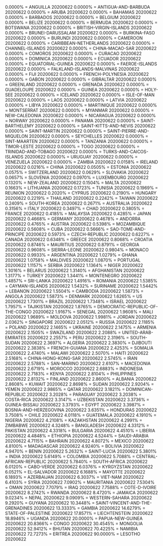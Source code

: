 0.0000% = ANGUILLA 20200622 
0.0000% = ANTIGUA-AND-BARBUDA 20200622 
0.0000% = ARUBA 20200622 
0.0000% = BAHAMAS 20200622 
0.0000% = BARBADOS 20200622 
0.0000% = BELGIUM 20200622 
0.0000% = BELIZE 20200622 
0.0000% = BERMUDA 20200622 
0.0000% = BOTSWANA 20200622 
0.0000% = BRITISH-VIRGIN-ISLANDS 20200622 
0.0000% = BRUNEI-DARUSSALAM 20200622 
0.0000% = BURKINA-FASO 20200622 
0.0000% = BURUNDI 20200622 
0.0000% = CAMEROON 20200622 
0.0000% = CARIBBEAN-NETHERLANDS 20200622 
0.0000% = CHANNEL-ISLANDS 20200622 
0.0000% = CHINA-MACAO-SAR 20200622 
0.0000% = COMOROS 20200622 
0.0000% = CURACAO 20200622 
0.0000% = DOMINICA 20200622 
0.0000% = ECUADOR 20200622 
0.0000% = EQUATORIAL-GUINEA 20200622 
0.0000% = FAEROE-ISLANDS 20200622 
0.0000% = FALKLAND-ISLANDS-MALVINAS 20200622 
0.0000% = FIJI 20200622 
0.0000% = FRENCH-POLYNESIA 20200622 
0.0000% = GABON 20200622 
0.0000% = GIBRALTAR 20200622 
0.0000% = GREENLAND 20200622 
0.0000% = GRENADA 20200622 
0.0000% = GUADELOUPE 20200622 
0.0000% = GUINEA 20200622 
0.0000% = HOLY-SEE 20200622 
0.0000% = ICELAND 20200622 
0.0000% = ISLE-OF-MAN 20200622 
0.0000% = LAOS 20200622 
0.0000% = LATVIA 20200622 
0.0000% = LIBYA 20200622 
0.0000% = MARTINIQUE 20200622 
0.0000% = MONTSERRAT 20200622 
0.0000% = MYANMAR 20200622 
0.0000% = NEW-CALEDONIA 20200622 
0.0000% = NICARAGUA 20200622 
0.0000% = NORWAY 20200622 
0.0000% = PANAMA 20200622 
0.0000% = SAINT-BARTHELEMY 20200622 
0.0000% = SAINT-KITTS-AND-NEVIS 20200622 
0.0000% = SAINT-MARTIN 20200622 
0.0000% = SAINT-PIERRE-AND-MIQUELON 20200622 
0.0000% = SEYCHELLES 20200622 
0.0000% = SINT-MAARTEN 20200622 
0.0000% = TANZANIA 20200622 
0.0000% = TIMOR-LESTE 20200622 
0.0000% = TOGO 20200622 
0.0000% = TRINIDAD-AND-TOBAGO 20200622 
0.0000% = TURKS-AND-CAICOS-ISLANDS 20200622 
0.0000% = URUGUAY 20200622 
0.0000% = VENEZUELA 20200622 
0.0000% = ZAMBIA 20200622 
0.0158% = IRELAND 20200622 
0.0216% = CHINA 20200622 
0.0505% = ESTONIA 20200622 
0.0575% = SWITZERLAND 20200622 
0.0629% = SLOVAKIA 20200622 
0.0657% = SLOVENIA 20200622 
0.0970% = LUXEMBOURG 20200622 
0.1320% = NEW-ZEALAND 20200622 
0.1504% = MALTA 20200622 
0.1663% = LITHUANIA 20200622 
0.1723% = TUNISIA 20200622 
0.1969% = REUNION 20200622 
0.2020% = CYPRUS 20200622 
0.2190% = HUNGARY 20200622 
0.2219% = THAILAND 20200622 
0.2242% = TAIWAN 20200622 
0.2409% = SOUTH-KOREA 20200622 
0.2671% = AUSTRALIA 20200622 
0.3156% = ITALY 20200622 
0.3497% = CHAD 20200622 
0.3805% = FRANCE 20200622 
0.4185% = MALAYSIA 20200622 
0.4285% = JAPAN 20200622 
0.4668% = GERMANY 20200622 
0.4678% = ANDORRA 20200622 
0.4765% = AUSTRIA 20200622 
0.5398% = MOZAMBIQUE 20200622 
0.5608% = CUBA 20200622 
0.5666% = SAO-TOME-AND-PRINCIPE 20200622 
0.5973% = CZECH-REPUBLIC 20200622 
0.6227% = CANADA 20200622 
0.6348% = GREECE 20200622 
0.8068% = CROATIA 20200622 
0.8746% = MAURITIUS 20200622 
0.8791% = GEORGIA 20200622 
0.9608% = SIERRA-LEONE 20200622 
0.9804% = MONACO 20200622 
0.9933% = ARGENTINA 20200622 
1.0279% = GHANA 20200622 
1.0758% = MALDIVES 20200622 
1.0870% = PORTUGAL 20200622 
1.1157% = SERBIA 20200622 
1.1364% = NIGER 20200622 
1.3016% = BELARUS 20200622 
1.3140% = AFGHANISTAN 20200622 
1.3177% = TURKEY 20200622 
1.3441% = MONTENEGRO 20200622 
1.4857% = SRI-LANKA 20200622 
1.4916% = ROMANIA 20200622 
1.5385% = CAYMAN-ISLANDS 20200622 
1.5432% = SURINAME 20200622 
1.5442% = LEBANON 20200622 
1.5504% = CAMBODIA 20200622 
1.5873% = ANGOLA 20200622 
1.5873% = DENMARK 20200622 
1.6265% = US 20200622 
1.7301% = BRAZIL 20200622 
1.7348% = ISRAEL 20200622 
1.7957% = TAJIKISTAN 20200622 
1.8765% = DEMOCRATIC-REPUBLIC-OF-THE-CONGO 20200622 
1.9167% = SENEGAL 20200622 
1.9608% = MALI 20200622 
1.9689% = MOLDOVA 20200622 
1.9981% = JORDAN 20200622 
2.0362% = SINGAPORE 20200622 
2.0512% = RUSSIA 20200622 
2.1185% = POLAND 20200622 
2.1465% = UKRAINE 20200622 
2.1475% = ARMENIA 20200622 
2.1505% = SWAZILAND 20200622 
2.2088% = UNITED-ARAB-EMIRATES 20200622 
2.2557% = PERU 20200622 
2.3196% = SOUTH-SUDAN 20200622 
2.3697% = ALGERIA 20200622 
2.3830% = DJIBOUTI 20200622 
2.3838% = FRENCH-GUIANA 20200622 
2.4253% = SOMALIA 20200622 
2.4740% = MALAWI 20200622 
2.5070% = HAITI 20200622 
2.5168% = CHINA-HONG-KONG-SAR 20200622 
2.5745% = IRAN 20200622 
2.5788% = SAN-MARINO 20200622 
2.6107% = MACEDONIA 20200622 
2.6719% = MOROCCO 20200622 
2.6883% = INDONESIA 20200622 
2.7183% = KENYA 20200622 
2.8104% = PHILIPPINES 20200622 
2.8132% = FINLAND 20200622 
2.8600% = ALBANIA 20200622 
2.8608% = KUWAIT 20200622 
2.8698% = SUDAN 20200622 
2.9204% = YEMEN 20200622 
2.9865% = QATAR 20200622 
3.1821% = DOMINICAN-REPUBLIC 20200622 
3.2028% = PARAGUAY 20200622 
3.2038% = COSTA-RICA 20200622 
3.3147% = UZBEKISTAN 20200622 
3.3736% = GUINEA-BISSAU 20200622 
3.3793% = EGYPT 20200622 
3.3987% = BOSNIA-AND-HERZEGOVINA 20200622 
3.6351% = HONDURAS 20200622 
3.7508% = CHILE 20200622 
4.0118% = GUATEMALA 20200622 
4.1910% = NIGERIA 20200622 
4.2108% = KAZAKHSTAN 20200622 
4.2991% = ZIMBABWE 20200622 
4.3248% = BANGLADESH 20200622 
4.3312% = PAKISTAN 20200622 
4.3318% = BULGARIA 20200622 
4.4510% = LIBERIA 20200622 
4.4848% = ETHIOPIA 20200622 
4.5244% = SAUDI-ARABIA 20200622 
4.7115% = BAHRAIN 20200622 
4.8072% = MEXICO 20200622 
4.8100% = MADAGASCAR 20200622 
4.9240% = BOLIVIA 20200622 
4.9470% = BENIN 20200622 
5.2632% = SAINT-LUCIA 20200622 
5.3801% = INDIA 20200622 
5.6149% = COLOMBIA 20200622 
5.7088% = CENTRAL-AFRICAN-REPUBLIC 20200622 
5.7840% = SOUTH-AFRICA 20200622 
6.0120% = CABO-VERDE 20200622 
6.0376% = KYRGYZSTAN 20200622 
6.0521% = EL-SALVADOR 20200622 
6.1688% = MAYOTTE 20200622 
6.1893% = AZERBAIJAN 20200622 
6.3037% = VIET-NAM 20200622 
6.4103% = SYRIA 20200622 
7.0902% = MAURITANIA 20200622 
7.5304% = OMAN 20200622 
7.7079% = IRAQ 20200622 
7.7588% = COTE-D-IVOIRE 20200622 
8.2742% = RWANDA 20200622 
8.4720% = JAMAICA 20200622 
9.0234% = NEPAL 20200622 
9.0909% = WESTERN-SAHARA 20200622 
9.2920% = GUYANA 20200622 
10.3448% = SAINT-VINCENT-AND-THE-GRENADINES 20200622 
13.3333% = GAMBIA 20200622 
14.6279% = STATE-OF-PALESTINE 20200622 
17.8571% = LIECHTENSTEIN 20200622 
18.8946% = UGANDA 20200622 
20.0000% = PAPUA-NEW-GUINEA 20200622 
20.8366% = CONGO 20200622 
30.4545% = MONGOLIA 20200622 
52.9412% = BHUTAN 20200622 
70.4225% = NAMIBIA 20200622 
72.7273% = ERITREA 20200622 
90.0000% = LESOTHO 20200622 
